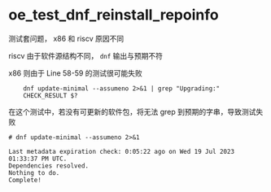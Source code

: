 # oe_test_dnf_reinstall_repoinfo

测试套问题， x86 和 riscv 原因不同

riscv 由于软件源结构不同， ``dnf`` 输出与预期不符

x86 则由于 Line 58-59 的测试很可能失败

```
    dnf update-minimal --assumeno 2>&1 | grep "Upgrading:"
    CHECK_RESULT $?
```

在这个测试中，若没有可更新的软件包，将无法 grep 到预期的字串，导致测试失败

```
# dnf update-minimal --assumeno 2>&1

Last metadata expiration check: 0:05:22 ago on Wed 19 Jul 2023 01:33:37 PM UTC.
Dependencies resolved.
Nothing to do.
Complete!
```

